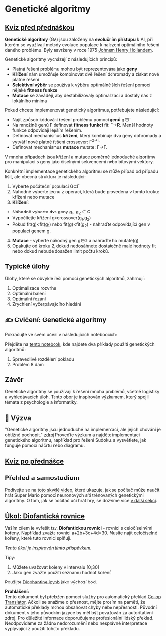<!--
CO_OP_TRANSLATOR_METADATA:
{
  "original_hash": "893aa368cb485da704b466a0f3775587",
  "translation_date": "2025-08-25T23:18:02+00:00",
  "source_file": "lessons/6-Other/21-GeneticAlgorithms/README.md",
  "language_code": "cs"
}
-->
# Genetické algoritmy

## [Kvíz před přednáškou](https://ff-quizzes.netlify.app/en/ai/quiz/41)

**Genetické algoritmy** (GA) jsou založeny na **evolučním přístupu** k AI, při kterém se využívají metody evoluce populace k nalezení optimálního řešení daného problému. Byly navrženy v roce 1975 [Johnem Henry Hollandem](https://wikipedia.org/wiki/John_Henry_Holland).

Genetické algoritmy vycházejí z následujících principů:

* Platná řešení problému mohou být reprezentována jako **geny**
* **Křížení** nám umožňuje kombinovat dvě řešení dohromady a získat nové platné řešení
* **Selektivní výběr** se používá k výběru optimálnějších řešení pomocí nějaké **fitness funkce**
* **Mutace** se zavádějí, aby destabilizovaly optimalizaci a dostaly nás z lokálního minima

Pokud chcete implementovat genetický algoritmus, potřebujete následující:

 * Najít způsob kódování řešení problému pomocí **genů** g∈Γ
 * Na množině genů Γ definovat **fitness funkci** fit: Γ→**R**. Menší hodnoty funkce odpovídají lepším řešením.
 * Definovat mechanismus **křížení**, který kombinuje dva geny dohromady a vytváří nové platné řešení crossover: Γ<sup>2</sub>→Γ.
 * Definovat mechanismus **mutace** mutate: Γ→Γ.

V mnoha případech jsou křížení a mutace poměrně jednoduché algoritmy pro manipulaci s geny jako číselnými sekvencemi nebo bitovými vektory.

Konkrétní implementace genetického algoritmu se může případ od případu lišit, ale obecná struktura je následující:

1. Vyberte počáteční populaci G⊂Γ
2. Náhodně vyberte jednu z operací, která bude provedena v tomto kroku: křížení nebo mutace
3. **Křížení**:
  * Náhodně vyberte dva geny g<sub>1</sub>, g<sub>2</sub> ∈ G
  * Vypočítejte křížení g=crossover(g<sub>1</sub>,g<sub>2</sub>)
  * Pokud fit(g)<fit(g<sub>1</sub>) nebo fit(g)<fit(g<sub>2</sub>) - nahraďte odpovídající gen v populaci genem g.
4. **Mutace** - vyberte náhodný gen g∈G a nahraďte ho mutate(g)
5. Opakujte od kroku 2, dokud nedosáhnete dostatečně malé hodnoty fit nebo dokud nebude dosažen limit počtu kroků.

## Typické úlohy

Úlohy, které se obvykle řeší pomocí genetických algoritmů, zahrnují:

1. Optimalizace rozvrhu
1. Optimální balení
1. Optimální řezání
1. Zrychlení vyčerpávajícího hledání

## ✍️ Cvičení: Genetické algoritmy

Pokračujte ve svém učení v následujících noteboocích:

Přejděte na [tento notebook](../../../../../lessons/6-Other/21-GeneticAlgorithms/Genetic.ipynb), kde najdete dva příklady použití genetických algoritmů:

1. Spravedlivé rozdělení pokladu
1. Problém 8 dam

## Závěr

Genetické algoritmy se používají k řešení mnoha problémů, včetně logistiky a vyhledávacích úloh. Tento obor je inspirován výzkumem, který spojil témata z psychologie a informatiky.

## 🚀 Výzva

"Genetické algoritmy jsou jednoduché na implementaci, ale jejich chování je obtížné pochopit." [zdroj](https://wikipedia.org/wiki/Genetic_algorithm) Proveďte výzkum a najděte implementaci genetického algoritmu, například pro řešení Sudoku, a vysvětlete, jak funguje pomocí náčrtu nebo diagramu.

## [Kvíz po přednášce](https://ff-quizzes.netlify.app/en/ai/quiz/42)

## Přehled a samostudium

Podívejte se na [toto skvělé video](https://www.youtube.com/watch?v=qv6UVOQ0F44), které ukazuje, jak se počítač může naučit hrát Super Mario pomocí neuronových sítí trénovaných genetickými algoritmy. O tom, jak se počítač učí hrát hry, se dozvíme více [v další sekci](../22-DeepRL/README.md).

## [Úkol: Diofantická rovnice](../../../../../lessons/6-Other/21-GeneticAlgorithms/Diophantine.ipynb)

Vaším cílem je vyřešit tzv. **Diofantickou rovnici** - rovnici s celočíselnými kořeny. Například zvažte rovnici a+2b+3c+4d=30. Musíte najít celočíselné kořeny, které tuto rovnici splňují.

*Tento úkol je inspirován [tímto příspěvkem](https://habr.com/post/128704/).*

Tipy:

1. Můžete uvažovat kořeny v intervalu [0;30]
1. Jako gen zvažte použití seznamu hodnot kořenů

Použijte [Diophantine.ipynb](../../../../../lessons/6-Other/21-GeneticAlgorithms/Diophantine.ipynb) jako výchozí bod.

**Prohlášení:**  
Tento dokument byl přeložen pomocí služby pro automatický překlad [Co-op Translator](https://github.com/Azure/co-op-translator). Ačkoli se snažíme o přesnost, mějte prosím na paměti, že automatické překlady mohou obsahovat chyby nebo nepřesnosti. Původní dokument v jeho původním jazyce by měl být považován za autoritativní zdroj. Pro důležité informace doporučujeme profesionální lidský překlad. Neodpovídáme za žádná nedorozumění nebo nesprávné interpretace vyplývající z použití tohoto překladu.